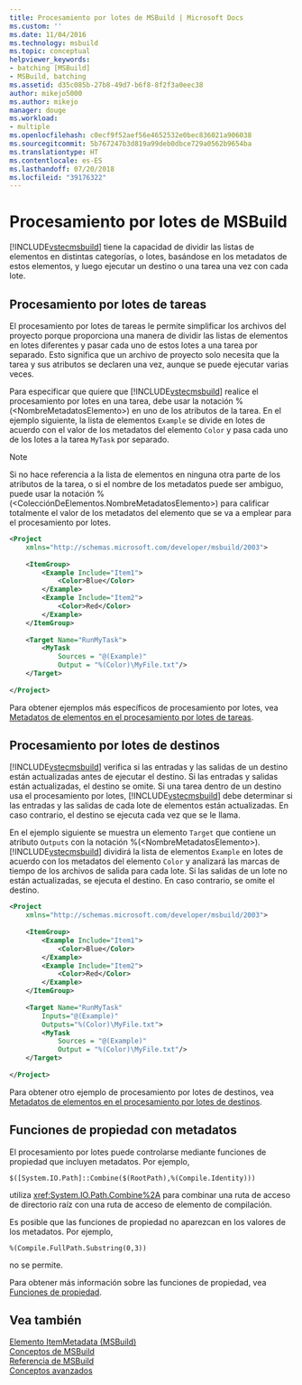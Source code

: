```yaml
---
title: Procesamiento por lotes de MSBuild | Microsoft Docs
ms.custom: ''
ms.date: 11/04/2016
ms.technology: msbuild
ms.topic: conceptual
helpviewer_keywords:
- batching [MSBuild]
- MSBuild, batching
ms.assetid: d35c085b-27b8-49d7-b6f8-8f2f3a0eec38
author: mikejo5000
ms.author: mikejo
manager: douge
ms.workload:
- multiple
ms.openlocfilehash: c0ecf9f52aef56e4652532e0bec836021a906038
ms.sourcegitcommit: 5b767247b3d819a99deb0dbce729a0562b9654ba
ms.translationtype: HT
ms.contentlocale: es-ES
ms.lasthandoff: 07/20/2018
ms.locfileid: "39176322"
---
```

# <a name="msbuild-batching"></a>Procesamiento por lotes de MSBuild
[!INCLUDE[vstecmsbuild](../extensibility/internals/includes/vstecmsbuild_md.md)] tiene la capacidad de dividir las listas de elementos en distintas categorías, o lotes, basándose en los metadatos de estos elementos, y luego ejecutar un destino o una tarea una vez con cada lote.  
  
## <a name="task-batching"></a>Procesamiento por lotes de tareas  
 El procesamiento por lotes de tareas le permite simplificar los archivos del proyecto porque proporciona una manera de dividir las listas de elementos en lotes diferentes y pasar cada uno de estos lotes a una tarea por separado. Esto significa que un archivo de proyecto solo necesita que la tarea y sus atributos se declaren una vez, aunque se puede ejecutar varias veces.  
  
 Para especificar que quiere que [!INCLUDE[vstecmsbuild](../extensibility/internals/includes/vstecmsbuild_md.md)] realice el procesamiento por lotes en una tarea, debe usar la notación %(\<NombreMetadatosElemento>) en uno de los atributos de la tarea. En el ejemplo siguiente, la lista de elementos `Example` se divide en lotes de acuerdo con el valor de los metadatos del elemento `Color` y pasa cada uno de los lotes a la tarea `MyTask` por separado.  
  
> [!NOTE]
>  Si no hace referencia a la lista de elementos en ninguna otra parte de los atributos de la tarea, o si el nombre de los metadatos puede ser ambiguo, puede usar la notación %(\<ColecciónDeElementos.NombreMetadatosElemento>) para calificar totalmente el valor de los metadatos del elemento que se va a emplear para el procesamiento por lotes.  
  
```xml  
<Project  
    xmlns="http://schemas.microsoft.com/developer/msbuild/2003">  
  
    <ItemGroup>  
        <Example Include="Item1">  
            <Color>Blue</Color>  
        </Example>  
        <Example Include="Item2">  
            <Color>Red</Color>  
        </Example>  
    </ItemGroup>  
  
    <Target Name="RunMyTask">  
        <MyTask  
            Sources = "@(Example)"  
            Output = "%(Color)\MyFile.txt"/>  
    </Target>  
  
</Project>  
```  
  
 Para obtener ejemplos más específicos de procesamiento por lotes, vea [Metadatos de elementos en el procesamiento por lotes de tareas](../msbuild/item-metadata-in-task-batching.md).  
  
## <a name="target-batching"></a>Procesamiento por lotes de destinos  
 [!INCLUDE[vstecmsbuild](../extensibility/internals/includes/vstecmsbuild_md.md)] verifica si las entradas y las salidas de un destino están actualizadas antes de ejecutar el destino. Si las entradas y salidas están actualizadas, el destino se omite. Si una tarea dentro de un destino usa el procesamiento por lotes, [!INCLUDE[vstecmsbuild](../extensibility/internals/includes/vstecmsbuild_md.md)] debe determinar si las entradas y las salidas de cada lote de elementos están actualizadas. En caso contrario, el destino se ejecuta cada vez que se le llama.  
  
 En el ejemplo siguiente se muestra un elemento `Target` que contiene un atributo `Outputs` con la notación %(\<NombreMetadatosElemento>). [!INCLUDE[vstecmsbuild](../extensibility/internals/includes/vstecmsbuild_md.md)] dividirá la lista de elementos `Example` en lotes de acuerdo con los metadatos del elemento `Color` y analizará las marcas de tiempo de los archivos de salida para cada lote. Si las salidas de un lote no están actualizadas, se ejecuta el destino. En caso contrario, se omite el destino.  
  
```xml  
<Project  
    xmlns="http://schemas.microsoft.com/developer/msbuild/2003">  
  
    <ItemGroup>  
        <Example Include="Item1">  
            <Color>Blue</Color>  
        </Example>  
        <Example Include="Item2">  
            <Color>Red</Color>  
        </Example>  
    </ItemGroup>  
  
    <Target Name="RunMyTask"  
        Inputs="@(Example)"  
        Outputs="%(Color)\MyFile.txt">  
        <MyTask  
            Sources = "@(Example)"  
            Output = "%(Color)\MyFile.txt"/>  
    </Target>  
  
</Project>  
```  
  
 Para obtener otro ejemplo de procesamiento por lotes de destinos, vea [Metadatos de elementos en el procesamiento por lotes de destinos](../msbuild/item-metadata-in-target-batching.md).  
  
## <a name="property-functions-using-metadata"></a>Funciones de propiedad con metadatos  
 El procesamiento por lotes puede controlarse mediante funciones de propiedad que incluyen metadatos. Por ejemplo,  
  
 `$([System.IO.Path]::Combine($(RootPath),%(Compile.Identity)))`  
  
 utiliza <xref:System.IO.Path.Combine%2A> para combinar una ruta de acceso de directorio raíz con una ruta de acceso de elemento de compilación.  
  
 Es posible que las funciones de propiedad no aparezcan en los valores de los metadatos.  Por ejemplo,  
  
 `%(Compile.FullPath.Substring(0,3))`  
  
 no se permite.  
  
 Para obtener más información sobre las funciones de propiedad, vea [Funciones de propiedad](../msbuild/property-functions.md).  
  
## <a name="see-also"></a>Vea también  
 [Elemento ItemMetadata (MSBuild)](../msbuild/itemmetadata-element-msbuild.md)   
 [Conceptos de MSBuild](../msbuild/msbuild-concepts.md)   
 [Referencia de MSBuild](../msbuild/msbuild-reference.md)   
 [Conceptos avanzados](../msbuild/msbuild-advanced-concepts.md)